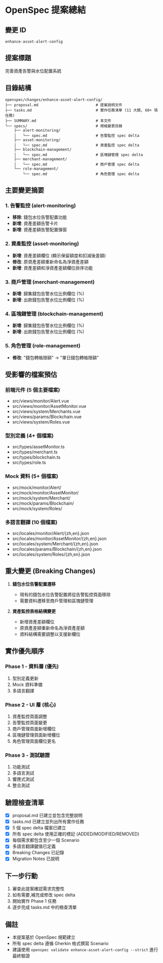 # OpenSpec 提案總結

## 變更 ID
`enhance-asset-alert-config`

## 提案標題
完善資產告警與水位配置系統

## 目錄結構
```
openspec/changes/enhance-asset-alert-config/
├── proposal.md                          # 提案說明文件
├── tasks.md                             # 實作任務清單 (11 大類, 60+ 項任務)
├── SUMMARY.md                           # 本文件
└── specs/                               # 規格變更目錄
    ├── alert-monitoring/
    │   └── spec.md                      # 告警監控 spec delta
    ├── asset-monitoring/
    │   └── spec.md                      # 資產監控 spec delta
    ├── blockchain-management/
    │   └── spec.md                      # 區塊鏈管理 spec delta
    ├── merchant-management/
    │   └── spec.md                      # 商戶管理 spec delta
    └── role-management/
        └── spec.md                      # 角色管理 spec delta
```

## 主要變更摘要

### 1. 告警監控 (alert-monitoring)
- **移除**: 錢包水位告警配置功能
- **新增**: 資產差額告警卡片
- **新增**: 資產差額告警配置彈窗

### 2. 資產監控 (asset-monitoring)
- **新增**: 資產差額欄位 (顯示保留額度和扣減後差額)
- **修改**: 原資產差額重新命名為淨資產差額
- **新增**: 資產差額和淨資產差額欄位排序功能

### 3. 商戶管理 (merchant-management)
- **新增**: 歸集錢包告警水位比例欄位 (%)
- **新增**: 出款錢包告警水位比例欄位 (%)

### 4. 區塊鏈管理 (blockchain-management)
- **新增**: 歸集錢包告警水位比例欄位 (%)
- **新增**: 出款錢包告警水位比例欄位 (%)

### 5. 角色管理 (role-management)
- **修改**: "錢包轉帳限額" → "單日錢包轉帳限額"

## 受影響的檔案預估

### 前端元件 (5 個主要檔案)
- src/views/monitor/Alert.vue
- src/views/monitor/AssetMonitor.vue
- src/views/system/Merchants.vue
- src/views/params/Blockchain.vue
- src/views/system/Roles.vue

### 型別定義 (4+ 個檔案)
- src/types/assetMonitor.ts
- src/types/merchant.ts
- src/types/blockchain.ts
- src/types/role.ts

### Mock 資料 (5+ 個檔案)
- src/mock/monitor/Alert/
- src/mock/monitor/AssetMonitor/
- src/mock/system/Merchant/
- src/mock/params/Blockchain/
- src/mock/system/Roles/

### 多語言翻譯 (10 個檔案)
- src/locales/monitor/Alert/{zh,en}.json
- src/locales/monitor/AssetMonitor/{zh,en}.json
- src/locales/system/Merchant/{zh,en}.json
- src/locales/params/Blockchain/{zh,en}.json
- src/locales/system/Roles/{zh,en}.json

## 重大變更 (Breaking Changes)

1. **錢包水位告警配置遷移**
   - 現有的錢包水位告警配置將從告警監控頁面移除
   - 需要資料遷移至商戶管理和區塊鏈管理

2. **資產監控表格結構變更**
   - 新增資產差額欄位
   - 原資產差額重新命名為淨資產差額
   - 資料結構需要調整以支援新欄位

## 實作優先順序

### Phase 1 - 資料層 (優先)
1. 型別定義更新
2. Mock 資料準備
3. 多語言翻譯

### Phase 2 - UI 層 (核心)
1. 資產監控頁面調整
2. 告警監控頁面變更
3. 商戶管理頁面新增欄位
4. 區塊鏈管理頁面新增欄位
5. 角色管理頁面欄位更名

### Phase 3 - 測試驗證
1. 功能測試
2. 多語言測試
3. 響應式測試
4. 整合測試

## 驗證檢查清單

- [x] proposal.md 已建立並包含完整說明
- [x] tasks.md 已建立並列出所有實作任務
- [x] 5 個 spec delta 檔案已建立
- [x] 所有 spec delta 使用正確的標記 (ADDED/MODIFIED/REMOVED)
- [x] 每個需求都包含至少一個 Scenario
- [x] 多語言翻譯鍵值已定義
- [x] Breaking Changes 已記錄
- [x] Migration Notes 已說明

## 下一步行動

1. 審查此提案確認需求完整性
2. 如有需要,補充或修改 spec delta
3. 開始實作 Phase 1 任務
4. 逐步完成 tasks.md 中的檢查清單

## 備註

- 本提案基於 OpenSpec 規範建立
- 所有 spec delta 遵循 Gherkin 格式撰寫 Scenario
- 建議使用 `openspec validate enhance-asset-alert-config --strict` 進行最終驗證
